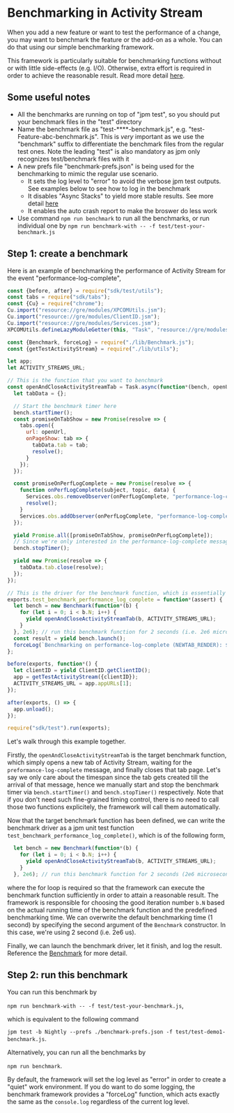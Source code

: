# Benchmarking in Activity Stream

When you add a new feature or want to test the performance of a change, you may want to benchmark the feature or the add-on as a whole. You can do that using our simple benchmarking framework.

This framework is particularly suitable for benchmarking functions without or with little side-effects (e.g. I/O). Otherwise, extra effort is required in order to achieve the reasonable result. Read more detail [here](https://github.com/mozilla/activity-stream/blob/master/test/lib/Benchmark.js#L42).

## Some useful notes

* All the benchmarks are running on top of "jpm test", so you should put your benchmark files in the "test" directory
* Name the benchmark file as "test-****-benchmark.js", e.g. "test-Feature-abc-benchmark.js". This is _very_ important as we use the "benchmark" suffix to differentiate the benchmark files from the regular test ones. Note the leading "test" is also mandatory as jpm only recognizes test/benchmark files with it
* A new prefs file "benchmark-prefs.json" is being used for the benchmarking to mimic the regular use scenario.
  - It sets the log level to "error" to avoid the verbose jpm test outputs. See examples below to see how to log in the benchmark
  - It disables "Async Stacks" to yield more stable results. See more detail [here](https://developer.mozilla.org/en-US/docs/Mozilla/Benchmarking)
  - It enables the auto crash report to make the broswer do less work
* Use command `npm run benchmark` to run all the benchmarks, or run individual one by `npm run benchmark-with -- -f test/test-your-benchmark.js`

## Step 1: create a benchmark

Here is an example of benchmarking the performance of Activity Stream for the event "performance-log-complete",

```js
const {before, after} = require("sdk/test/utils");
const tabs = require("sdk/tabs");
const {Cu} = require("chrome");
Cu.import("resource://gre/modules/XPCOMUtils.jsm");
Cu.import("resource://gre/modules/ClientID.jsm");
Cu.import("resource://gre/modules/Services.jsm");
XPCOMUtils.defineLazyModuleGetter(this, "Task", "resource://gre/modules/Task.jsm");

const {Benchmark, forceLog} = require("./lib/Benchmark.js");
const {getTestActivityStream} = require("./lib/utils");

let app;
let ACTIVITY_STREAMS_URL;

// This is the function that you want to benchmark
const openAndCloseActivityStreamTab = Task.async(function*(bench, openUrl) {
  let tabData = {};

  // Start the benchmark timer here
  bench.startTimer();
  const promiseOnTabShow = new Promise(resolve => {
    tabs.open({
      url: openUrl,
      onPageShow: tab => {
        tabData.tab = tab;
        resolve();
      }
    });
  });

  const promiseOnPerfLogComplete = new Promise(resolve => {
    function onPerfLogComplete(subject, topic, data) {
      Services.obs.removeObserver(onPerfLogComplete, "performance-log-complete");
      resolve();
    }
    Services.obs.addObserver(onPerfLogComplete, "performance-log-complete", false);
  });

  yield Promise.all([promiseOnTabShow, promiseOnPerfLogComplete]);
  // Since we're only interested in the performance-log-complete message, manually stop the timer here
  bench.stopTimer();

  yield new Promise(resolve => {
    tabData.tab.close(resolve);
  });
});

// This is the driver for the benchmark function, which is essentially a jpm unit test
exports.test_benchmark_performance_log_complete = function*(assert) {
  let bench = new Benchmark(function*(b) {
    for (let i = 0; i < b.N; i++) {
      yield openAndCloseActivityStreamTab(b, ACTIVITY_STREAMS_URL);
    }
  }, 2e6); // run this benchmark function for 2 seconds (i.e. 2e6 microseconds)
  const result = yield bench.launch();
  forceLog(`Benchmarking on performance-log-complete (NEWTAB_RENDER): ${JSON.stringify(result)}`);
};

before(exports, function*() {
  let clientID = yield ClientID.getClientID();
  app = getTestActivityStream({clientID});
  ACTIVITY_STREAMS_URL = app.appURLs[1];
});

after(exports, () => {
  app.unload();
});

require("sdk/test").run(exports);
```

Let's walk through this example together.

Firstly, the `openAndCloseActivityStreamTab` is the target benchmark function, which simply opens a new tab of Activity Stream, waiting for the `preformance-log-complete` message, and finally closes that tab page. Let's say we only care about the timespan since the tab gets created till the arrival of that message, hence we manually start and stop the benchmark timer via `bench.startTimer()` and `bench.stopTimer()` respectively. Note that if you don't need such fine-grained timing control, there is no need to call those two functions explicitely, the framework will call them automatically.

Now that the target benchmark function has been defined, we can write the benchmark driver as a jpm unit test function `test_benchmark_performance_log_complete()`, which is of the following form,
```js
  let bench = new Benchmark(function*(b) {
    for (let i = 0; i < b.N; i++) {
      yield openAndCloseActivityStreamTab(b, ACTIVITY_STREAMS_URL);
    }
  }, 2e6); // run this benchmark function for 2 seconds (2e6 microseconds)
```
where the for loop is required so that the framework can execute the benchmark function sufficiently in order to attain a reasonable result. The framework is responsible for choosing the good iteration number `b.N` based on the actual running time of the benchmark function and the predefined benchmarking time. We can overwrite the default benchmarking time (1 second) by specifying the second argument of the `Benchmark` constructor. In this case, we're using 2 second (i.e. 2e6 us).

Finally, we can launch the benchmark driver, let it finish, and log the result. Reference the [Benchmark](test/lib/Benchmark.js) for more detail.

## Step 2: run this benchmark

You can run this benchmark by

`npm run benchmark-with -- -f test/test-your-benchmark.js`,

which is equivalent to the following command

`jpm test -b Nightly --prefs ./benchmark-prefs.json -f test/test-demo1-benchmark.js`.

Alternatively, you can run all the benchmarks by

`npm run benchmark`.

By default, the framework will set the log level as "error" in order to create a "quiet" work environment. If you do want to do some logging, the benchmark framework provides a "forceLog" function, which acts exactly the same as the `console.log` regardless of the current log level.
